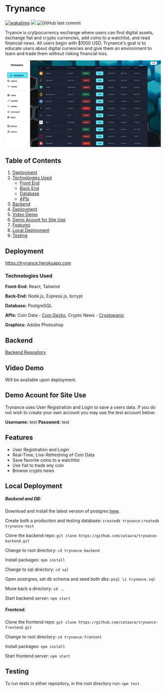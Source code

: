 # Trynance

[![wakatime](https://wakatime.com/badge/user/99e71179-209a-409a-b8bc-6612891d9ce9/project/9c23e643-6e01-4686-9b63-111f09932020.svg)](https://wakatime.com/badge/user/99e71179-209a-409a-b8bc-6612891d9ce9/project/9c23e643-6e01-4686-9b63-111f09932020) <img src="https://img.shields.io/github/languages/code-size/zataara/trynance-frontend"> ![GitHub last commit](https://img.shields.io/github/last-commit/zataara/trynance-frontend) 


Tryance is crytpocurrency exchange where users can find digital assets, exchange fiat and crypto currencies, add coins to a watchlist, and read financial news. All users begin with $1000 USD. Trynance's goal is to educate users about digital currencies and give them an environment to learn and trade them without risking financial loss.


<img src='./src/images/trynance.png'>


## Table of Contents
1. [Deployment](#Deployment)
2. [Technologies Used](#TechnologiesUsed)
    * [Front End](#FrontEnd)
    * [Back End](#BackEnd)
    * [Database](#Database)
    * [APIs](#APIs)
2. [Backend](#Backend)
3. [Deployment](#Deployment)
4. [Video Demo](#VideoDemo)
5. [Demo Acount for Site Use](#DemoAccountForSiteUse)
6. [Features](#Features)
7. [Local Deployment](#LocalDeployment)
8. [Testing](#Testing)

## <a name='Deployemnt'></a>Deployment
https://trynance.herokuapp.com

### <a name='TechnologiesUsed'></a>Technologies Used
<a name='FrontEnd'></a><b>Front-End:</b> React, Tailwind

<a name='BackEnd'></a><b>Back-End:</b> Node.js, Express.js, bcrypt

<a name='Database'></a><b>Database:</b> PostgreSQL

<a name='APIs'></a><b>APIs:</b> Coin Data - <a href='https://www.coingecko.com/en/api/documentation'>Coin Gecko</a>, Crypto News - <a href='https://cryptopanic.com/developers/api/'>Cryptopanic</a>

<a name='Graphics'></a><b>Graphics:</b> Adobe Photoshop

## <a name='Backend'></a> Backend
<a href='https://github.com/zataara/trynance-backend'>Backend Repository</a>


## <a name='VideoDemo'></a>Video Demo
Will be available upon deployment.


## <a name='DemoAccountForSiteUse'></a>Demo Acount for Site Use

Trynance uses User Registration and Login to save a users data. If you do not wish to create your own account you may use the test account below:

<b>Username:</b> test
<b>Password:</b> test

## <a name='Features'></a>Features
- User Registration and Login
- Real-Time, Live-Refreshing of Coin Data
- Save favorite coins to a watchlist
- Use fiat to trade any coin
- Browse crypto news

## <a name='LocalDeployment'></a>Local Deployment
##### Backend and DB:
Download and install the latest version of postgres <a href='https://www.postgresql.org/download/'>here</a>.

Create both a production and testing database:
`
createdb trynance
`
`
createdb trynance-test
`

Clone the backend repo:
`
git clone https://github.com/zataara/trynance-backend.git
`


Change to root directory:
`
cd trynance-backend
`

Install packages:
`
npm install
`

Change to sql directory:
`
cd sql
`

Open postrgres, set db schema and seed both dbs:
`
psql \i trynance.sql
`

Move back a directory:
`
cd ..
`

Start backend server:
`
npm start
`

##### Frontend:
Clone the frontend repo:
`
git clone https://github.com/zataara/trynance-frontend.git
`

Change to root directory:
`
cd trynance-frontent
`

Install packages:
`
npm install
`

Start frontend server:
`
npm start
`


## <a name='Testing'></a>Testing

To run tests in either repository, in the root directory run:
`
npm test
`
